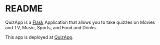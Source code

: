 # README

QuizApp is a [Flask](https://flask.palletsprojects.com/en/3.0.x/) Application that allows you to take quizzes on Movies and TV, Music, Sports, and Food and Drinks.

This app is deployed at [QuizApp](https://quizapp-71wt.onrender.com).
